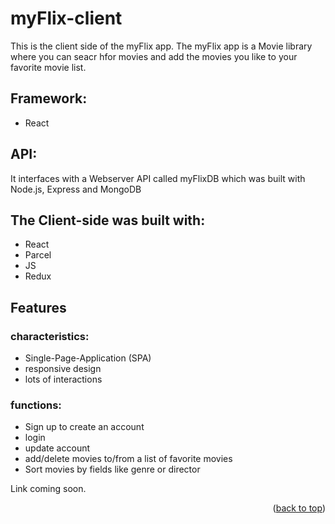 # myFlix-client

This is the client side of the myFlix app.
The myFlix app is a Movie library where you can seacr hfor movies and add the movies you like to your favorite movie list.

## Framework:
* React

## API:
It interfaces with a Webserver API called myFlixDB which was built with Node.js, Express and MongoDB


## The Client-side was built with:
* React
* Parcel
* JS
* Redux

## Features

### characteristics:
* Single-Page-Application (SPA)
* responsive design
* lots of interactions

### functions:
* Sign up to create an account
* login
* update account
* add/delete movies to/from a list of favorite movies
* Sort movies by fields like genre or director

Link coming soon.


<p align="right">(<a href="#top">back to top</a>)</p>
